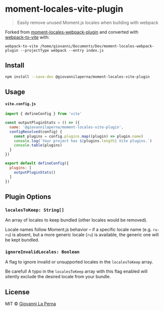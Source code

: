 # moment-locales-vite-plugin

> Easily remove unused Moment.js locales when building with webpack

Forked from [moment-locales-webpack-plugin](https://github.com/iamakulov/moment-locales-webpack-plugin) and converted with [webpack-to-vite](https://github.com/originjs/webpack-to-vite) with:  
```
webpack-to-vite /home/giovanni/Documents/Dev/moment-locales-webpack-plugin --projectType webpack --entry index.js
```

## Install

```sh
npm install --save-dev @giovannilaperna/moment-locales-vite-plugin
```

## Usage

#### `vite.config.js`
```js
import { defineConfig } from 'vite'

const outputPluginStats = () => ({
  name: '@giovannilaperna/moment-locales-vite-plugin',
  configResolved(config) {
    const plugins = config.plugins.map((plugin) => plugin.name)
    console.log(`Your project has ${plugins.length} Vite plugins.`)
    console.table(plugins)
  }
})

export default defineConfig({
  plugins: [
    outputPluginStats()
  ]
})
```

## Plugin Options

### **`localesToKeep: String[]`**

An array of locales to keep bundled (other locales would be removed).

Locale names follow Moment.js behavior – if a specific locale name (e.g. `ru-ru`) is absent, but a more generic locale (`ru`) is available, the generic one will be kept bundled.

### **`ignoreInvalidLocales: Boolean`**

A flag to ignore invalid or unsupported locales in the `localesToKeep` array.

Be careful! A typo in the `localesToKeep` array with this flag enabled will silently exclude the desired locale from your bundle.


## License

MIT © <a href="https://learntheropes.vercel.app">Giovanni La Perna</a>
